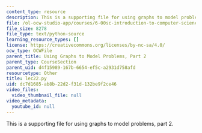 ```yaml
---
content_type: resource
description: This is a supporting file for using graphs to model problems, part 2.
file: /ol-ocw-studio-app/courses/6-00sc-introduction-to-computer-science-and-programming-spring-2011/dc7d1685ab8b22d2f31d132be9f2ce46_lec22.py
file_size: 8278
file_type: text/python-source
learning_resource_types: []
license: https://creativecommons.org/licenses/by-nc-sa/4.0/
ocw_type: OCWFile
parent_title: Using Graphs to Model Problems, Part 2
parent_type: CourseSection
parent_uid: d4f15989-167b-6654-ef5c-a2931d758afd
resourcetype: Other
title: lec22.py
uid: dc7d1685-ab8b-22d2-f31d-132be9f2ce46
video_files:
  video_thumbnail_file: null
video_metadata:
  youtube_id: null
---
```

This is a supporting file for using graphs to model problems, part 2.